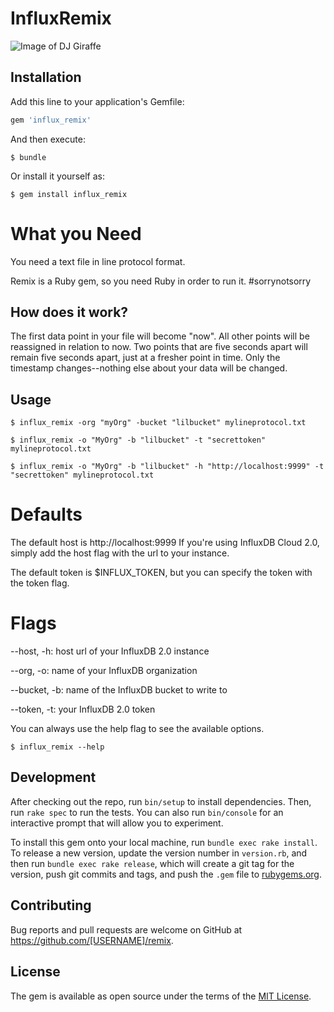 # InfluxRemix

![Image of DJ Giraffe](https://user-images.githubusercontent.com/1721599/69569749-2420b380-0f73-11ea-95cb-cf524a3032a8.PNG)

## Installation

Add this line to your application's Gemfile:

```ruby
gem 'influx_remix'
```

And then execute:

    $ bundle

Or install it yourself as:

    $ gem install influx_remix

# What you Need
You need a text file in line protocol format. 

Remix is a Ruby gem, so you need Ruby in order to run it. #sorrynotsorry

## How does it work?

The first data point in your file will become "now". All other points will be reassigned in relation to now. Two points that are five seconds apart will remain five seconds apart, just at a fresher point in time. Only the timestamp changes--nothing else about your data will be changed.

## Usage

    $ influx_remix -org "myOrg" -bucket "lilbucket" mylineprotocol.txt

    $ influx_remix -o "MyOrg" -b "lilbucket" -t "secrettoken" mylineprotocol.txt

    $ influx_remix -o "MyOrg" -b "lilbucket" -h "http://localhost:9999" -t "secrettoken" mylineprotocol.txt


# Defaults
The default host is http://localhost:9999
If you're using InfluxDB Cloud 2.0, simply add the host flag with the url to your instance.

The default token is $INFLUX_TOKEN, but you can specify the token with the token flag.

# Flags

--host, -h: host url of your InfluxDB 2.0 instance

--org, -o: name of your InfluxDB organization

--bucket, -b: name of the InfluxDB bucket to write to

--token, -t: your InfluxDB 2.0 token

You can always use the help flag to see the available options.

    $ influx_remix --help

## Development

After checking out the repo, run `bin/setup` to install dependencies. Then, run `rake spec` to run the tests. You can also run `bin/console` for an interactive prompt that will allow you to experiment.

To install this gem onto your local machine, run `bundle exec rake install`. To release a new version, update the version number in `version.rb`, and then run `bundle exec rake release`, which will create a git tag for the version, push git commits and tags, and push the `.gem` file to [rubygems.org](https://rubygems.org).

## Contributing

Bug reports and pull requests are welcome on GitHub at https://github.com/[USERNAME]/remix.

## License

The gem is available as open source under the terms of the [MIT License](https://opensource.org/licenses/MIT).
